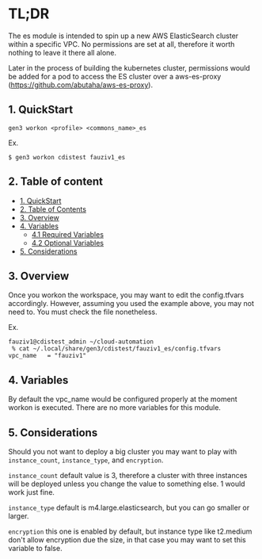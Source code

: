 # TL;DR

The es module is intended to spin up a new AWS ElasticSearch cluster within a specific VPC. No permissions are set at all, therefore it worth nothing to leave it there all alone.

Later in the process of building the kubernetes cluster, permissions would be added for a pod to access the ES cluster over a aws-es-proxy (https://github.com/abutaha/aws-es-proxy).


## 1. QuickStart

```
gen3 workon <profile> <commons_name>_es
```

Ex.
```
$ gen3 workon cdistest fauziv1_es
```

## 2. Table of content

- [1. QuickStart](#1-quickstart)
- [2. Table of Contents](#2-table-of-contents)
- [3. Overview](#3-overview)
- [4. Variables](#4-variables)
  - [4.1 Required Variables](#41-required-variables)
  - [4.2 Optional Variables](#42-optional-variables)
- [5. Considerations](#5-considerations)



## 3. Overview

Once you workon the workspace, you may want to edit the config.tfvars accordingly. However, assuming you used the example above, you may not need to. You must check the file nonetheless.

Ex.
```
fauziv1@cdistest_admin ~/cloud-automation
 % cat ~/.local/share/gen3/cdistest/fauziv1_es/config.tfvars
vpc_name   = "fauziv1"
```

## 4. Variables

By default the vpc_name would be configured properly at the moment workon is executed. There are no more variables for this module.


## 5. Considerations

Should you not want to deploy a big cluster you may want to play with `instance_count`, `instance_type`, and `encryption`.

`instance_count` default value is 3, therefore a cluster with three instances will be deployed unless you change the value to something else. 1 would work just fine.

`instance_type` default is m4.large.elasticsearch, but you can go smaller or larger.

`encryption` this one is enabled by default, but instance type like t2.medium don't allow encryption due the size, in that case you may want to set this variable to false.

